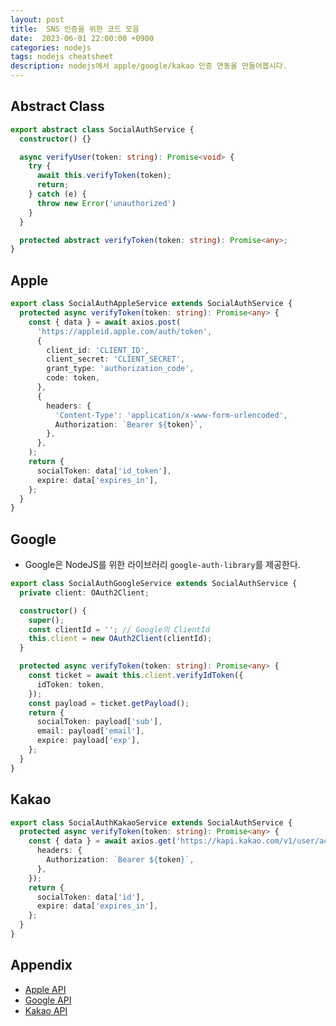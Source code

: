 ```yaml
---
layout: post
title:  SNS 인증을 위한 코드 모음
date:  2023-06-01 22:00:00 +0900
categories: nodejs
tags: nodejs cheatsheet
description: nodejs에서 apple/google/kakao 인증 연동을 만들어봅시다.
---
```


## Abstract Class

```ts
export abstract class SocialAuthService {
  constructor() {}

  async verifyUser(token: string): Promise<void> {
    try {
      await this.verifyToken(token);
      return;
    } catch (e) {
      throw new Error('unauthorized')
    }
  }

  protected abstract verifyToken(token: string): Promise<any>;
}
```

## Apple

```ts
export class SocialAuthAppleService extends SocialAuthService {
  protected async verifyToken(token: string): Promise<any> {
    const { data } = await axios.post(
      'https://appleid.apple.com/auth/token',
      {
        client_id: 'CLIENT_ID',
        client_secret: 'CLIENT_SECRET',
        grant_type: 'authorization_code',
        code: token,
      },
      {
        headers: {
          'Content-Type': 'application/x-www-form-urlencoded',
          Authorization: `Bearer ${token}`,
        },
      },
    );
    return {
      socialToken: data['id_token'],
      expire: data['expires_in'],
    };
  }
}
```

## Google

- Google은 NodeJS를 위한 라이브러리 `google-auth-library`를 제공한다.

```ts
export class SocialAuthGoogleService extends SocialAuthService {
  private client: OAuth2Client;

  constructor() {
    super();
    const clientId = ''; // Google의 ClientId
    this.client = new OAuth2Client(clientId);
  }

  protected async verifyToken(token: string): Promise<any> {
    const ticket = await this.client.verifyIdToken({
      idToken: token,
    });
    const payload = ticket.getPayload();
    return {
      socialToken: payload['sub'],
      email: payload['email'],
      expire: payload['exp'],
    };
  }
}
```

## Kakao

```ts
export class SocialAuthKakaoService extends SocialAuthService {
  protected async verifyToken(token: string): Promise<any> {
    const { data } = await axios.get('https://kapi.kakao.com/v1/user/access_token_info', {
      headers: {
        Authorization: `Bearer ${token}`,
      },
    });
    return {
      socialToken: data['id'],
      expire: data['expires_in'],
    };
  }
}
```

## Appendix

- [Apple API](https://developer.apple.com/documentation/sign_in_with_apple/generate_and_validate_tokens)
- [Google API](https://developers.google.com/identity/sign-in/web/backend-auth?hl=ko)
- [Kakao API](https://developers.kakao.com/docs/latest/en/kakaologin/rest-api#get-token-info)

